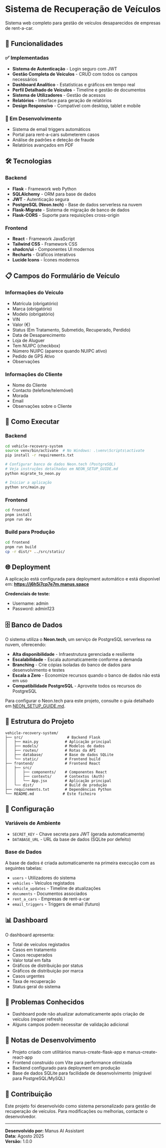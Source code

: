 # Sistema de Recuperação de Veículos

Sistema web completo para gestão de veículos desaparecidos de empresas de rent-a-car.

## 🚀 Funcionalidades

### ✅ Implementadas
- **Sistema de Autenticação** - Login seguro com JWT
- **Gestão Completa de Veículos** - CRUD com todos os campos necessários
- **Dashboard Analítico** - Estatísticas e gráficos em tempo real
- **Perfil Detalhado de Veículos** - Timeline e gestão de documentos
- **Sistema de Utilizadores** - Gestão de acessos
- **Relatórios** - Interface para geração de relatórios
- **Design Responsivo** - Compatível com desktop, tablet e mobile

### 🔄 Em Desenvolvimento
- Sistema de email triggers automáticos
- Portal para rent-a-cars submeterem casos
- Análise de padrões e deteção de fraude
- Relatórios avançados em PDF

## 🛠️ Tecnologias

### Backend
- **Flask** - Framework web Python
- **SQLAlchemy** - ORM para base de dados
- **JWT** - Autenticação segura
- **PostgreSQL (Neon.tech)** - Base de dados serverless na nuvem
- **Flask-Migrate** - Sistema de migração de banco de dados
- **Flask-CORS** - Suporte para requisições cross-origin

### Frontend
- **React** - Framework JavaScript
- **Tailwind CSS** - Framework CSS
- **shadcn/ui** - Componentes UI modernos
- **Recharts** - Gráficos interativos
- **Lucide Icons** - Ícones modernos

## 📋 Campos do Formulário de Veículo

### Informações do Veículo
- Matrícula (obrigatório)
- Marca (obrigatório)
- Modelo (obrigatório)
- VIN
- Valor (€)
- Status (Em Tratamento, Submetido, Recuperado, Perdido)
- Data de Desaparecimento
- Loja de Aluguer
- Tem NUIPC (checkbox)
- Número NUIPC (aparece quando NUIPC ativo)
- Pedido de GPS Ativo
- Observações

### Informações do Cliente
- Nome do Cliente
- Contacto (telefone/telemóvel)
- Morada
- Email
- Observações sobre o Cliente

## 🚀 Como Executar

### Backend
```bash
cd vehicle-recovery-system
source venv/bin/activate  # No Windows: .\venv\Scripts\activate
pip install -r requirements.txt

# Configurar banco de dados Neon.tech (PostgreSQL)
# Veja instruções detalhadas em NEON_SETUP_GUIDE.md
python migrate_to_neon.py

# Iniciar a aplicação
python src/main.py
```

### Frontend
```bash
cd frontend
pnpm install
pnpm run dev
```

### Build para Produção
```bash
cd frontend
pnpm run build
cp -r dist/* ../src/static/
```

## 🌐 Deployment

A aplicação está configurada para deployment automático e está disponível em:
**https://j6h5i7cp7e7m.manus.space**

**Credenciais de teste:**
- Username: admin
- Password: admin123

## 🗄️ Banco de Dados

O sistema utiliza o **Neon.tech**, um serviço de PostgreSQL serverless na nuvem, oferecendo:

- **Alta disponibilidade** - Infraestrutura gerenciada e resiliente
- **Escalabilidade** - Escala automaticamente conforme a demanda
- **Branching** - Crie cópias isoladas do banco de dados para desenvolvimento e testes
- **Escala a Zero** - Economize recursos quando o banco de dados não está em uso
- **Compatibilidade PostgreSQL** - Aproveite todos os recursos do PostgreSQL

Para configurar o Neon.tech para este projeto, consulte o guia detalhado em [NEON_SETUP_GUIDE.md](NEON_SETUP_GUIDE.md).

## 📁 Estrutura do Projeto

```
vehicle-recovery-system/
├── src/                    # Backend Flask
│   ├── main.py            # Aplicação principal
│   ├── models/            # Modelos de dados
│   ├── routes/            # Rotas da API
│   ├── database/          # Base de dados SQLite
│   └── static/            # Frontend build
├── frontend/              # Frontend React
│   ├── src/
│   │   ├── components/    # Componentes React
│   │   ├── contexts/      # Contextos (Auth)
│   │   └── App.jsx        # Aplicação principal
│   └── dist/              # Build de produção
├── requirements.txt       # Dependências Python
└── README.md             # Este ficheiro
```

## 🔧 Configuração

### Variáveis de Ambiente
- `SECRET_KEY` - Chave secreta para JWT (gerada automaticamente)
- `DATABASE_URL` - URL da base de dados (SQLite por defeito)

### Base de Dados
A base de dados é criada automaticamente na primeira execução com as seguintes tabelas:
- `users` - Utilizadores do sistema
- `vehicles` - Veículos registados
- `vehicle_updates` - Timeline de atualizações
- `documents` - Documentos associados
- `rent_a_cars` - Empresas de rent-a-car
- `email_triggers` - Triggers de email (futuro)

## 📊 Dashboard

O dashboard apresenta:
- Total de veículos registados
- Casos em tratamento
- Casos recuperados
- Valor total em falta
- Gráficos de distribuição por status
- Gráficos de distribuição por marca
- Casos urgentes
- Taxa de recuperação
- Status geral do sistema

## 🚧 Problemas Conhecidos

- Dashboard pode não atualizar automaticamente após criação de veículos (requer refresh)
- Alguns campos podem necessitar de validação adicional

## 📝 Notas de Desenvolvimento

- Projeto criado com utilitários manus-create-flask-app e manus-create-react-app
- Frontend construído com Vite para performance otimizada
- Backend configurado para deployment em produção
- Base de dados SQLite para facilidade de desenvolvimento (migrável para PostgreSQL/MySQL)

## 🤝 Contribuição

Este projeto foi desenvolvido como sistema personalizado para gestão de recuperação de veículos. Para modificações ou melhorias, contacte o desenvolvedor.

---

**Desenvolvido por:** Manus AI Assistant  
**Data:** Agosto 2025  
**Versão:** 1.0.0

